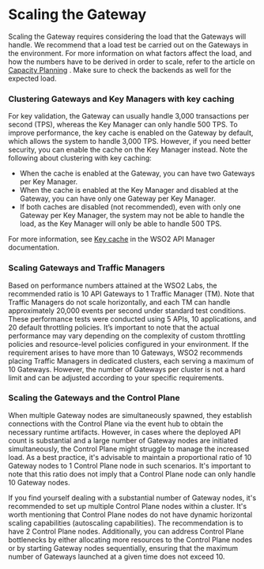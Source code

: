 # Scaling the Gateway

Scaling the Gateway requires considering the load that the Gateways will handle. We recommend that a load test be carried out on the Gateways in the environment. For more information on what factors affect the load, and how the numbers have to be derived in order to scale, refer to the article on [Capacity Planning](https://wso2.com/library/articles/2015/12/article-capacity-planning-exercise-with-wso2-middleware-platform/) . Make sure to check the backends as well for the expected load.

### Clustering Gateways and Key Managers with key caching

For key validation, the Gateway can usually handle 3,000 transactions per second (TPS), whereas the Key Manager can only handle 500 TPS. To improve performance, the key cache is enabled on the Gateway by default, which allows the system to handle 3,000 TPS. However, if you need better security, you can enable the cache on the Key Manager instead. Note the following about clustering with key caching:

-   When the cache is enabled at the Gateway, you can have two Gateways per Key Manager.
-   When the cache is enabled at the Key Manager and disabled at the Gateway, you can have only one Gateway per Key Manager.
-   If both caches are disabled (not recommended), even with only one Gateway per Key Manager, the system may not be able to handle the load, as the Key Manager will only be able to handle 500 TPS.

For more information, see [Key cache]({{base_path}}/administer/product-configurations/configuring-caching/#key-cache) in the WSO2 API Manager documentation.

### Scaling Gateways and Traffic Managers

Based on performance numbers attained at the WSO2 Labs, the recommended ratio is 10 API Gateways to 1 Traffic Manager (TM). Note that Traffic Managers do not scale horizontally, and each TM can handle approximately 20,000 events per second under standard test conditions. These performance tests were conducted using 5 APIs, 10 applications, and 20 default throttling policies. It’s important to note that the actual performance may vary depending on the complexity of custom throttling policies and resource-level policies configured in your environment. If the requirement arises to have more than 10 Gateways, WSO2 recommends placing Traffic Managers in dedicated clusters, each serving a maximum of 10 Gateways. However, the number of Gateways per cluster is not a hard limit and can be adjusted according to your specific requirements.

### Scaling the Gateways and the Control Plane

When multiple Gateway nodes are simultaneously spawned, they establish connections with the Control Plane via the event hub to obtain the necessary runtime artifacts. However, in cases where the deployed API count is substantial and a large number of Gateway nodes are initiated simultaneously, the Control Plane might struggle to manage the increased load. As a best practice, it's advisable to maintain a proportional ratio of 10 Gateway nodes to 1 Control Plane node in such scenarios. It's important to note that this ratio does not imply that a Control Plane node can only handle 10 Gateway nodes.

If you find yourself dealing with a substantial number of Gateway nodes, it's recommended to set up multiple Control Plane nodes within a cluster. It's worth mentioning that Control Plane nodes do not have dynamic horizontal scaling capabilities (autoscaling capabilities). The recommendation is to have 2 Control Plane nodes. Additionally, you can address Control Plane bottlenecks by either allocating more resources to the Control Plane nodes or by starting Gateway nodes sequentially, ensuring that the maximum number of Gateways launched at a given time does not exceed 10.
